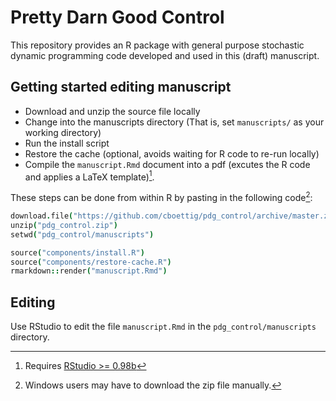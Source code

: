 Pretty Darn Good Control
========================

This repository provides an R package with general purpose stochastic dynamic programming code developed
and used in this (draft) manuscript.


Getting started editing manuscript
----------------------------------

- Download and unzip the source file locally
- Change into the manuscripts directory (That is, set `manuscripts/` as your working directory)
- Run the install script
- Restore the cache (optional, avoids waiting for R code to re-run locally)
- Compile the `manuscript.Rmd` document into a pdf (excutes the R code and applies a LaTeX template)[^1].

These steps can be done from within R by pasting in the following code[^2]:

```coffee
download.file("https://github.com/cboettig/pdg_control/archive/master.zip", "pdg_control.zip", "curl")
unzip("pdg_control.zip")
setwd("pdg_control/manuscripts")

source("components/install.R")
source("components/restore-cache.R")
rmarkdown::render("manuscript.Rmd")

```

[^1]: Requires [RStudio >= 0.98b](http://www.rstudio.com/ide/download/preview)

[^2]: Windows users may have to download the zip file manually.


Editing
-------

Use RStudio to edit the file `manuscript.Rmd` in the `pdg_control/manuscripts` directory.
